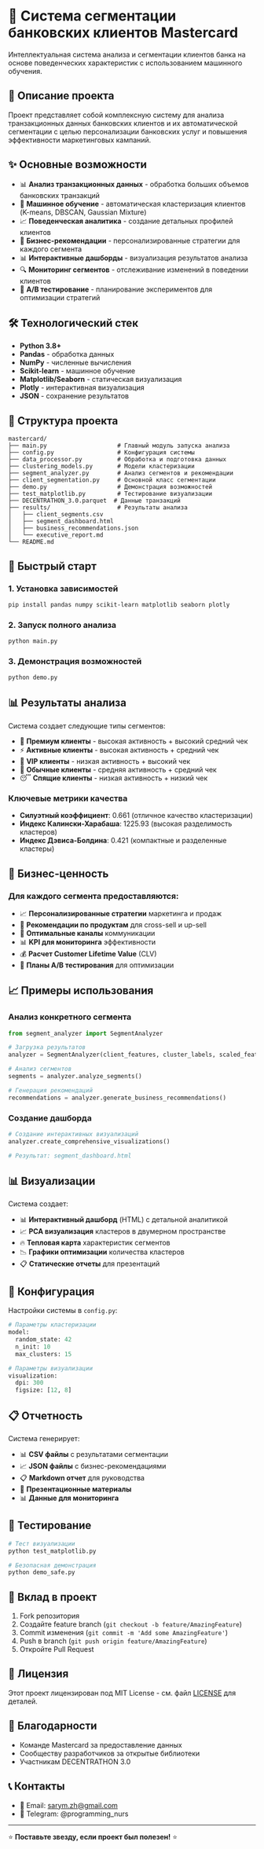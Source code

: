 # 🏦 Система сегментации банковских клиентов Mastercard

Интеллектуальная система анализа и сегментации клиентов банка на основе поведенческих характеристик с использованием машинного обучения.

## 🎯 Описание проекта

Проект представляет собой комплексную систему для анализа транзакционных данных банковских клиентов и их автоматической сегментации с целью персонализации банковских услуг и повышения эффективности маркетинговых кампаний.

## ✨ Основные возможности

- 📊 **Анализ транзакционных данных** - обработка больших объемов банковских транзакций
- 🤖 **Машинное обучение** - автоматическая кластеризация клиентов (K-means, DBSCAN, Gaussian Mixture)
- 📈 **Поведенческая аналитика** - создание детальных профилей клиентов
- 💼 **Бизнес-рекомендации** - персонализированные стратегии для каждого сегмента
- 📊 **Интерактивные дашборды** - визуализация результатов анализа
- 🔍 **Мониторинг сегментов** - отслеживание изменений в поведении клиентов
- 🧪 **A/B тестирование** - планирование экспериментов для оптимизации стратегий

## 🛠️ Технологический стек

- **Python 3.8+**
- **Pandas** - обработка данных
- **NumPy** - численные вычисления
- **Scikit-learn** - машинное обучение
- **Matplotlib/Seaborn** - статическая визуализация
- **Plotly** - интерактивная визуализация
- **JSON** - сохранение результатов

## 📁 Структура проекта

```
mastercard/
├── main.py                    # Главный модуль запуска анализа
├── config.py                  # Конфигурация системы
├── data_processor.py          # Обработка и подготовка данных
├── clustering_models.py       # Модели кластеризации
├── segment_analyzer.py        # Анализ сегментов и рекомендации
├── client_segmentation.py     # Основной класс сегментации
├── demo.py                    # Демонстрация возможностей
├── test_matplotlib.py         # Тестирование визуализации
├── DECENTRATHON_3.0.parquet  # Данные транзакций
├── results/                   # Результаты анализа
│   ├── client_segments.csv
│   ├── segment_dashboard.html
│   ├── business_recommendations.json
│   └── executive_report.md
└── README.md
```

## 🚀 Быстрый старт

### 1. Установка зависимостей

```bash
pip install pandas numpy scikit-learn matplotlib seaborn plotly
```

### 2. Запуск полного анализа

```bash
python main.py
```

### 3. Демонстрация возможностей

```bash
python demo.py
```

## 📊 Результаты анализа

Система создает следующие типы сегментов:

- 🌟 **Премиум клиенты** - высокая активность + высокий средний чек
- ⚡ **Активные клиенты** - высокая активность + средний чек  
- 💎 **VIP клиенты** - низкая активность + высокий чек
- 🔄 **Обычные клиенты** - средняя активность + средний чек
- 😴 **Спящие клиенты** - низкая активность + низкий чек

### Ключевые метрики качества

- **Силуэтный коэффициент**: 0.661 (отличное качество кластеризации)
- **Индекс Калински-Харабаша**: 1225.93 (высокая разделимость кластеров)
- **Индекс Дэвиса-Болдина**: 0.421 (компактные и разделенные кластеры)

## 💼 Бизнес-ценность

### Для каждого сегмента предоставляются:

- 📈 **Персонализированные стратегии** маркетинга и продаж
- 🎁 **Рекомендации по продуктам** для cross-sell и up-sell
- 📱 **Оптимальные каналы** коммуникации
- 📊 **KPI для мониторинга** эффективности
- 💰 **Расчет Customer Lifetime Value** (CLV)
- 🧪 **Планы A/B тестирования** для оптимизации

## 📈 Примеры использования

### Анализ конкретного сегмента

```python
from segment_analyzer import SegmentAnalyzer

# Загрузка результатов
analyzer = SegmentAnalyzer(client_features, cluster_labels, scaled_features, clean_indices)

# Анализ сегментов
segments = analyzer.analyze_segments()

# Генерация рекомендаций
recommendations = analyzer.generate_business_recommendations()
```

### Создание дашборда

```python
# Создание интерактивных визуализаций
analyzer.create_comprehensive_visualizations()

# Результат: segment_dashboard.html
```

## 📊 Визуализации

Система создает:

- 📊 **Интерактивный дашборд** (HTML) с детальной аналитикой
- 📈 **PCA визуализация** кластеров в двумерном пространстве
- 🔥 **Тепловая карта** характеристик сегментов
- 📉 **Графики оптимизации** количества кластеров
- 📋 **Статические отчеты** для презентаций

## 🔧 Конфигурация

Настройки системы в `config.py`:

```python
# Параметры кластеризации
model:
  random_state: 42
  n_init: 10
  max_clusters: 15

# Параметры визуализации  
visualization:
  dpi: 300
  figsize: [12, 8]
```

## 📋 Отчетность

Система генерирует:

- 📊 **CSV файлы** с результатами сегментации
- 📈 **JSON файлы** с бизнес-рекомендациями
- 📋 **Markdown отчет** для руководства
- 🎨 **Презентационные материалы**
- 📊 **Данные для мониторинга**

## 🧪 Тестирование

```bash
# Тест визуализации
python test_matplotlib.py

# Безопасная демонстрация
python demo_safe.py
```

## 🤝 Вклад в проект

1. Fork репозитория
2. Создайте feature branch (`git checkout -b feature/AmazingFeature`)
3. Commit изменения (`git commit -m 'Add some AmazingFeature'`)
4. Push в branch (`git push origin feature/AmazingFeature`)
5. Откройте Pull Request

## 📄 Лицензия

Этот проект лицензирован под MIT License - см. файл [LICENSE](LICENSE) для деталей.

## 🙏 Благодарности

- Команде Mastercard за предоставление данных
- Сообществу разработчиков за открытые библиотеки
- Участникам DECENTRATHON 3.0

## 📞 Контакты

- 📧 Email: sarym.zh@gmail.com
- 💬 Telegram: @programming_nurs

---

⭐ **Поставьте звезду, если проект был полезен!** ⭐ 
